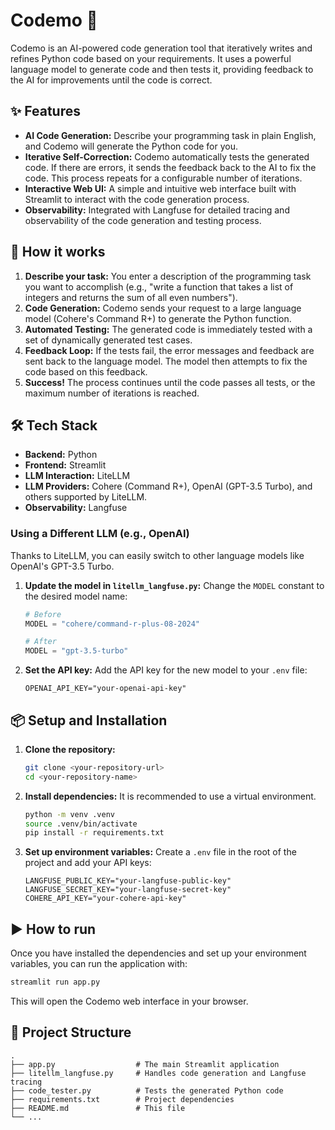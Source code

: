 # Codemo 🤖

Codemo is an AI-powered code generation tool that iteratively writes and refines Python code based on your requirements. It uses a powerful language model to generate code and then tests it, providing feedback to the AI for improvements until the code is correct.

## ✨ Features

*   **AI Code Generation:** Describe your programming task in plain English, and Codemo will generate the Python code for you.
*   **Iterative Self-Correction:** Codemo automatically tests the generated code. If there are errors, it sends the feedback back to the AI to fix the code. This process repeats for a configurable number of iterations.
*   **Interactive Web UI:** A simple and intuitive web interface built with Streamlit to interact with the code generation process.
*   **Observability:** Integrated with Langfuse for detailed tracing and observability of the code generation and testing process.

## 🚀 How it works

1.  **Describe your task:** You enter a description of the programming task you want to accomplish (e.g., "write a function that takes a list of integers and returns the sum of all even numbers").
2.  **Code Generation:** Codemo sends your request to a large language model (Cohere's Command R+) to generate the Python function.
3.  **Automated Testing:** The generated code is immediately tested with a set of dynamically generated test cases.
4.  **Feedback Loop:** If the tests fail, the error messages and feedback are sent back to the language model. The model then attempts to fix the code based on this feedback.
5.  **Success!** The process continues until the code passes all tests, or the maximum number of iterations is reached.

## 🛠️ Tech Stack

*   **Backend:** Python
*   **Frontend:** Streamlit
*   **LLM Interaction:** LiteLLM
*   **LLM Providers:** Cohere (Command R+), OpenAI (GPT-3.5 Turbo), and others supported by LiteLLM.
*   **Observability:** Langfuse

### Using a Different LLM (e.g., OpenAI)

Thanks to LiteLLM, you can easily switch to other language models like OpenAI's GPT-3.5 Turbo.

1.  **Update the model in `litellm_langfuse.py`:**
    Change the `MODEL` constant to the desired model name:
    ```python
    # Before
    MODEL = "cohere/command-r-plus-08-2024"

    # After
    MODEL = "gpt-3.5-turbo"
    ```

2.  **Set the API key:**
    Add the API key for the new model to your `.env` file:
    ```
    OPENAI_API_KEY="your-openai-api-key"
    ```

## 📦 Setup and Installation

1.  **Clone the repository:**
    ```bash
    git clone <your-repository-url>
    cd <your-repository-name>
    ```

2.  **Install dependencies:**
    It is recommended to use a virtual environment.
    ```bash
    python -m venv .venv
    source .venv/bin/activate
    pip install -r requirements.txt
    ```

3.  **Set up environment variables:**
    Create a `.env` file in the root of the project and add your API keys:
    ```
    LANGFUSE_PUBLIC_KEY="your-langfuse-public-key"
    LANGFUSE_SECRET_KEY="your-langfuse-secret-key"
    COHERE_API_KEY="your-cohere-api-key"
    ```

## ▶️ How to run

Once you have installed the dependencies and set up your environment variables, you can run the application with:

```bash
streamlit run app.py
```

This will open the Codemo web interface in your browser.

## 📂 Project Structure

```
.
├── app.py                  # The main Streamlit application
├── litellm_langfuse.py     # Handles code generation and Langfuse tracing
├── code_tester.py          # Tests the generated Python code
├── requirements.txt        # Project dependencies
├── README.md               # This file
└── ...
```
